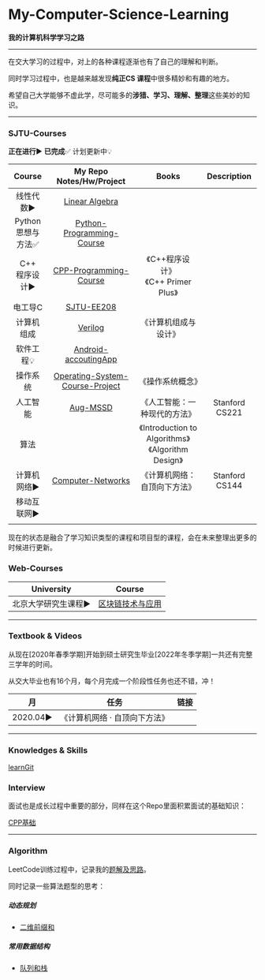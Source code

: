 # My-Computer-Science-Learning

**我的计算机科学学习之路**

---

在交大学习的过程中，对上的各种课程逐渐也有了自己的理解和判断。

同时学习过程中，也是越来越发现**纯正CS 课程**中很多精妙和有趣的地方。

希望自己大学能够不虚此学，尽可能多的**涉猎、学习、理解、整理**这些美妙的知识。

---

### SJTU-Courses

**正在进行**▶	**已完成**✅ 计划更新中💡


|        Course         |                 My Repo<br>Notes/Hw/Project                  |                         Books                          |    Description    |
| :------------------------: | :----------------------------------------------------------: | :----------------------------------------------------: | :------------: |
|       线性代数▶       | [Linear Algebra](https://github.com/david990917/Linear-Algebra) |                                                        |                |
| Python<br>思想与方法✅ | [Python-Programming-Course](https://github.com/david990917/Python-Programming-Course) |                                                        |                |
|   C++<br>程序设计▶    | [CPP-Programming-Course](https://github.com/david990917/My-Computer-Science-Learning/tree/master/Courses/CPP-Programming-Course) |         《C++程序设计》<br>《C++ Primer Plus》         |                |
|        电工导C        |   [SJTU-EE208](https://github.com/david990917/SJTU-EE208)    |                                                        |                |
|      计算机组成       |      [Verilog](https://github.com/david990917/Verilog)       |                  《计算机组成与设计》                  |                |
|       软件工程💡       | [Android-accoutingApp](https://github.com/david990917/Android-accoutingApp) |                                                        |                |
|       操作系统        | [Operating-System-Course-Project](https://github.com/david990917/Operating-System-Course-Project) |                    《操作系统概念》                    |                |
|       人工智能        |     [Aug-MSSD](https://github.com/david990917/Aug-MSSD)      |              《人工智能：一种现代的方法》              | Stanford CS221 |
|         算法          |                                                              | 《Introduction to Algorithms》<br>《Algorithm Design》 |                |
|      计算机网络▶      | [Computer-Networks](https://github.com/david990917/My-Computer-Science-Learning/tree/master/Courses/Computer-Networks) |              《计算机网络：自顶向下方法》              | Stanford CS144 |
|      移动互联网▶      |                                                              |                                                        |                |
|                       |                                                              |                                                        |                |

现在的状态是融合了学习知识类型的课程和项目型的课程，会在未来整理出更多的时候进行更新。

### Web-Courses

| University          | Course                                                       |
| ------------------- | ------------------------------------------------------------ |
| 北京大学研究生课程▶ | [区块链技术与应用](https://github.com/david990917/My-Computer-Science-Learning/tree/master/Courses/PKU-BlockChain-Technology-and-Application) |

---

### Textbook & Videos

从现在[2020年春季学期]开始到硕士研究生毕业[2022年冬季学期]一共还有完整三学年的时间。

从交大毕业也有16个月，每个月完成一个阶段性任务也还不错，冲！

| 月       | 任务                          | 链接 |
| -------- | ----------------------------- | ---- |
| 2020.04▶ | 《计算机网络 · 自顶向下方法》 |      |

---

### Knowledges & Skills

[learnGit](https://github.com/david990917/My-Computer-Science-Learning/tree/master/Knowledges%26Skills/learnGit)

### Interview

面试也是成长过程中重要的部分，同样在这个Repo里面积累面试的基础知识：

[CPP基础](https://github.com/david990917/My-Computer-Science-Learning/tree/master/Interview)

---

### Algorithm

LeetCode训练过程中，记录我的[题解及思路](https://github.com/david990917/My-LeetCode-Solutions)。

同时记录一些算法题型的思考：

##### 动态规划

- [二维前缀和]()

##### 常用数据结构

- [队列和栈](https://github.com/david990917/My-Computer-Science-Learning/tree/master/Algorithm/%E9%98%9F%E5%88%97%E5%92%8C%E6%A0%88)



